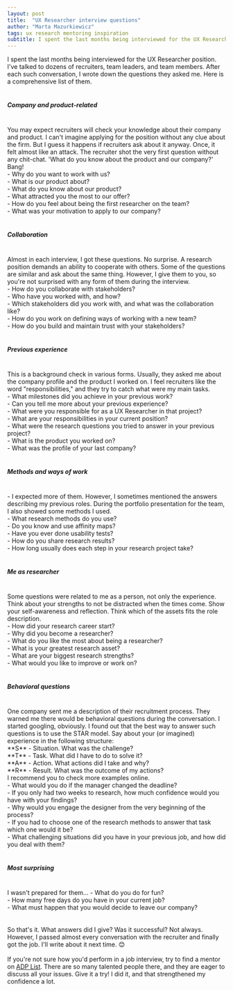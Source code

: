 ```yaml
---
layout: post
title:  "UX Researcher interview questions"
author: "Marta Mazurkiewicz"
tags: ux research mentoring inspiration
subtitle: I spent the last months being interviewed for the UX Researcher position. I've talked to dozens of recruiters, team leaders, and team members. After each conversation, I wrote down the questions they asked me. Here is a comprehensive list of them.
---
```


I spent the last months being interviewed for the UX Researcher position. I've talked to dozens of recruiters, team leaders, and team members. After each such conversation, I wrote down the questions they asked me. Here is a comprehensive list of them.<br/>
<br/>
<h5 class="in-post-headers">Company and product-related</h5><br/>
You may expect recruiters will check your knowledge about their company and product. I can't imagine applying for the position without any clue about the firm. But I guess it happens if recruiters ask about it anyway. Once, it felt almost like an attack. The recruiter shot the very first question without any chit-chat. 'What do you know about the product and our company?' Bang!<br/>
- Why do you want to work with us?<br/>
- What is our product about?<br/>
- What do you know about our product?<br/>
- What attracted you the most to our offer?<br/>
- How do you feel about being the first researcher on the team?<br/>
- What was your motivation to apply to our company?<br/>
<br/>

<h5 class="in-post-headers">Collaboration</h5><br/>
Almost in each interview, I got these questions. No surprise. A research position demands an ability to cooperate with others. Some of the questions are similar and ask about the same thing. However, I give them to you, so you're not surprised with any form of them during the interview.<br/>
- How do you collaborate with stakeholders?<br/>
- Who have you worked with, and how?<br/>
- Which stakeholders did you work with, and what was the collaboration like?<br/>
- How do you work on defining ways of working with a new team?<br/>
- How do you build and maintain trust with your stakeholders?<br/>
<br/>

<h5 class="in-post-headers">Previous experience</h5><br/>
This is a background check in various forms. Usually, they asked me about the company profile and the product I worked on. I feel recruiters like the word "responsibilities," and they try to catch what were my main tasks.<br/>
- What milestones did you achieve in your previous work?<br/>
- Can you tell me more about your previous experience?<br/>
- What were you responsible for as a UX Researcher in that project?<br/>
- What are your responsibilities in your current position?<br/>
- What were the research questions you tried to answer in your previous project?<br/>
- What is the product you worked on?<br/>
- What was the profile of your last company?<br/>
<br/>

<h5 class="in-post-headers">Methods and ways of work</h5><br/>
- I expected more of them. However, I sometimes mentioned the answers describing my previous roles. During the portfolio presentation for the team, I also showed some methods I used.<br/>
- What research methods do you use?<br/>
- Do you know and use affinity maps?<br/>
- Have you ever done usability tests?<br/>
- How do you share research results?<br/>
- How long usually does each step in your research project take?<br/>
<br/>

<h5 class="in-post-headers">Me as researcher</h5><br/>
Some questions were related to me as a person, not only the experience. Think about your strengths to not be distracted when the times come. Show your self-awareness and reflection. Think which of the assets fits the role description.<br/>
- How did your research career start?<br/>
- Why did you become a researcher?<br/>
- What do you like the most about being a researcher?<br/>
- What is your greatest research asset?<br/>
- What are your biggest research strengths?<br/>
- What would you like to improve or work on?<br/>
<br/>

<h5 class="in-post-headers">Behavioral questions</h5><br/>
One company sent me a description of their recruitment process. They warned me there would be behavioral questions during the conversation. I started googling, obviously. I found out that the best way to answer such questions is to use the STAR model. Say about your (or imagined) experience in the following structure:<br/>
**S** - Situation. What was the challenge?<br/>
**T** - Task. What did I have to do to solve it?<br/>
**A** - Action. What actions did I take and why?<br/>
**R** - Result. What was the outcome of my actions?<br/>
I recommend you to check more examples online.<br/>
- What would you do if the manager changed the deadline?<br/>
- If you only had two weeks to research, how much confidence would you have with your findings?<br/>
- Why would you engage the designer from the very beginning of the process?<br/>
- If you had to choose one of the research methods to answer that task which one would it be?<br/>
- What challenging situations did you have in your previous job, and how did you deal with them?<br/>
<br/>

<h5 class="in-post-headers">Most surprising</h5><br/>
I wasn't prepared for them...
- What do you do for fun?<br/>
- How many free days do you have in your current job?<br/>
- What must happen that you would decide to leave our company?<br/>
<br/>
<br/>
So that's it. What answers did I give? Was it successful? Not always. However, I passed almost every conversation with the recruiter and finally got the job. I'll write about it next time. &#128522;<br/>
<br/>
If you're not sure how you'd perform in a job interview, try to find a mentor on <a href="https://app.adplist.org/">ADP List</a>. There are so many talented people there, and they are eager to discuss all your issues. Give it a try! I did it, and that strengthened my confidence a lot.<br/>
